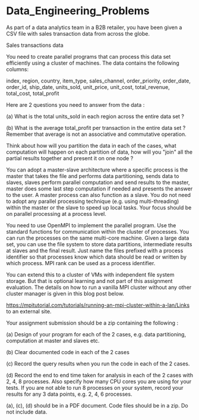 # Data_Engineering_Problems

As part of a data analytics team in a B2B retailer, you have been given a CSV file with sales transaction data from across the globe.

Sales transactions data

You need to create parallel programs that can process this data set efficiently using a cluster of machines. The data contains the following columns:

index, region, country, item_type, sales_channel, order_priority, order_date, order_id, ship_date, units_sold, unit_price, unit_cost, total_revenue, total_cost, total_profit

Here are 2 questions you need to answer from the data :

(a) What is the total units_sold in each region across the entire data set ?

(b) What is the average total_profit per transaction in the entire data set ? Remember that average is not an associative and commutative operation.

Think about how will you partition the data in each of the cases, what computation will happen on each partition of data, how will you "join" all the partial results together and present it on one node ? 

You can adopt a master-slave architecture where a specific process is the master that takes the file and performs data partitioning, sends data to slaves, slaves perform parallel computation and send results to the master, master does some last step computation if needed and presents the answer to the user. A master process can also function as a slave. You do not need to adopt any parallel processing technique (e.g. using multi-threading) within the master or the slave to speed up local tasks. Your focus should be on parallel processing at a process level.

You need to use OpenMPI to implement the parallel program. Use the standard functions for communication within the cluster of processes. You can run the processes on the same multi-core machine. Given a large data set, you can use the file system to store data partitions, intermediate results at slaves and the final result. Just name the files prefixed with a process identifier so that processes know which data should be read or written by which process. MPI rank can be used as a process identifier.   

You can extend this to a cluster of VMs with independent file system storage. But that is optional learning and not part of this assignment evaluation. The details on how to run a vanilla MPI cluster without any other cluster manager is given in this blog post below.

https://mpitutorial.com/tutorials/running-an-mpi-cluster-within-a-lan/Links to an external site.

Your assignment submission should be a zip containing the following :

(a) Design of your program for each of the 2 cases, e.g. data partitioning, computation at master and slaves etc. 

(b) Clear documented code in each of the 2 cases

(c) Record the query results when you run the code in each of the 2 cases.

(d) Record the end to end time taken for analysis in each of the 2 cases with 2, 4, 8 processes. Also specify how many CPU cores you are using for your tests. If you are not able to run 8 processes on your system, record your results for any 3 data points, e.g. 2, 4, 6 processes.

(a), (c), (d) should be in a PDF document. Code files should be in a zip. Do not include data.
